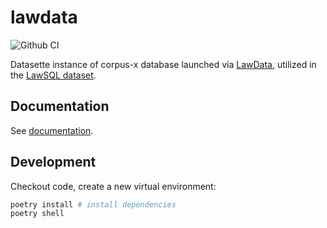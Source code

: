 # lawdata

![Github CI](https://github.com/justmars/lawdata/actions/workflows/main.yml/badge.svg)

Datasette instance of corpus-x database launched via [LawData](https://lawdata.xyz), utilized in the [LawSQL dataset](https://lawsql.com).

## Documentation

See [documentation](https://justmars.github.io/lawdata).

## Development

Checkout code, create a new virtual environment:

```sh
poetry install # install dependencies
poetry shell
```
